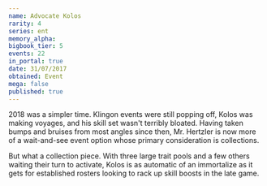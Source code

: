 ```yaml
---
name: Advocate Kolos
rarity: 4
series: ent
memory_alpha:
bigbook_tier: 5
events: 22
in_portal: true
date: 31/07/2017
obtained: Event
mega: false
published: true
---
```


2018 was a simpler time. Klingon events were still popping off, Kolos was making voyages, and his skill set wasn't terribly bloated. Having taken bumps and bruises from most angles since then, Mr. Hertzler is now more of a wait-and-see event option whose primary consideration is collections.

But what a collection piece. With three large trait pools and a few others waiting their turn to activate, Kolos is as automatic of an immortalize as it gets for established rosters looking to rack up skill boosts in the late game.
